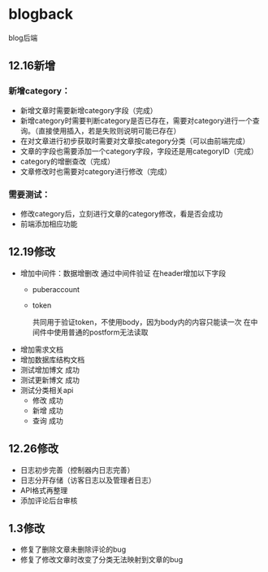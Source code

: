# blogback
blog后端
## 12.16新增
### 新增category：
* 新增文章时需要新增category字段（完成）
* 新增category时需要判断category是否已存在，需要对category进行一个查询。（直接使用插入，若是失败则说明可能已存在）
* 在对文章进行初步获取时需要对文章按category分类（可以由前端完成）
* 文章的字段也需要添加一个category字段，字段还是用categoryID（完成）	
* category的增删查改（完成）
* 文章修改时也需要对category进行修改（完成）
### 需要测试：
* 修改category后，立刻进行文章的category修改，看是否会成功
* 前端添加相应功能


## 12.19修改
* 增加中间件：数据增删改 通过中间件验证 在header增加以下字段
  * puberaccount
  * token
    
    共同用于验证token，不使用body，因为body内的内容只能读一次
    在中间件中使用普通的postform无法读取
 * 增加需求文档
 * 增加数据库结构文档
 * 测试增加博文 成功
 * 测试更新博文 成功
 * 测试分类相关api 
    * 修改 成功
    * 新增 成功
    * 查询 成功
 
## 12.26修改
* 日志初步完善（控制器内日志完善）
* 日志分开存储（访客日志以及管理者日志）
* API格式再整理
* 添加评论后台审核

## 1.3修改
* 修复了删除文章未删除评论的bug
* 修复了修改文章时改变了分类无法映射到文章的bug


 
